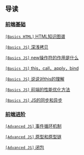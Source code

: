## 导读
### [前端基础](/FrontEnd/Basic/)
[`[Basics HTML]` HTML知识图谱](FrontEnd/Basic/html.md)

[`[Basics JS]` 深浅拷贝](FrontEnd/Basic/copy.md)

[`[Basics JS]` new操作符的作用是什么](FrontEnd/Basic/new.md)

[`[Basics JS]` this，call，apply，bind](FrontEnd/Basic/thiscall.md)

[`[Basics JS]` 说说对this的理解](FrontEnd/Basic/this.md)

[`[Basics JS]` 前端的性能优化方法](FrontEnd/Basic/optimize.md)

[`[Basics JS]` JS的同步和异步](FrontEnd/Basic/collection.md)
### [前端进阶](/FrontEnd/Advanced/)
[`[Advanced JS]` 事件循环机制](FrontEnd/closure.md)

[`[Advanced JS]` 原型和原型链](FrontEnd/prototype.md)

[`[Advanced JS]` 闭包](FrontEnd/bibao.md)